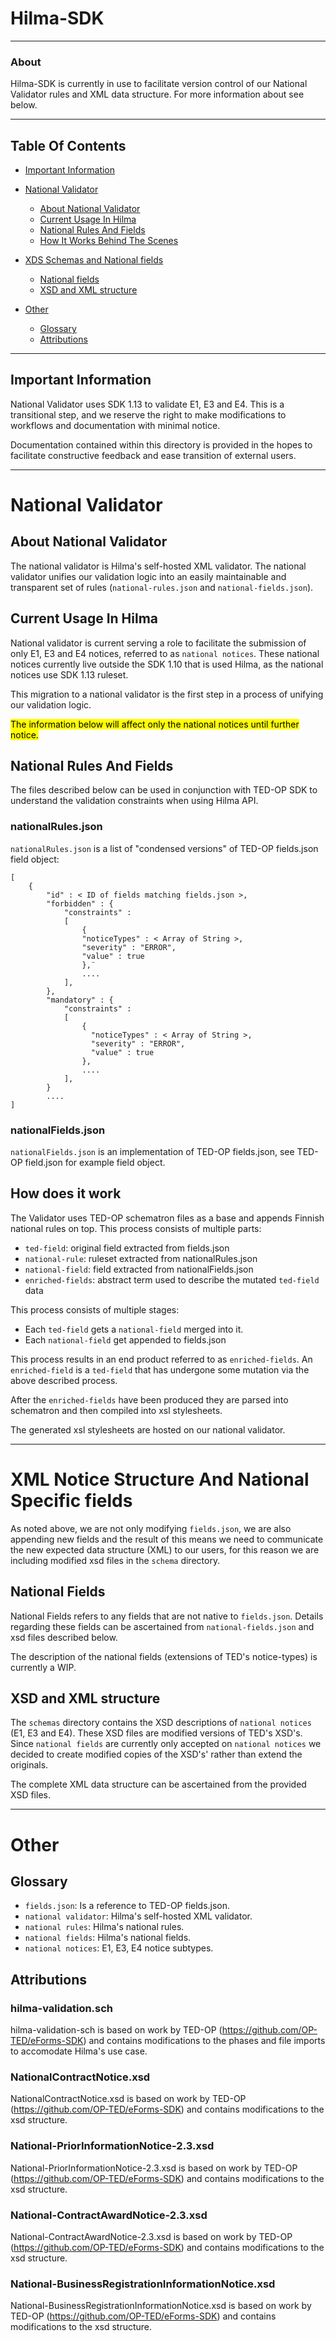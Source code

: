 # Hilma-SDK

---
### About
Hilma-SDK is currently in use to facilitate version control of our National Validator rules and XML data structure.
For more information about see below. 

---
## Table Of Contents
- [Important Information](#important-information)
- [National Validator](#national-validator)
  - [About National Validator](#about-national-validator)
  - [Current Usage In Hilma](#current-usage-in-hilma)
  - [National Rules And Fields](#national-rules-and-fields)
  - [How It Works Behind The Scenes](#how-does-it-work)

- [XDS Schemas and National fields](#xml-notice-structure-and-national-specific-fields)
  - [National fields](#national-fields)
  - [XSD and XML structure](#xsd-and-xml-structure)

- [Other](#other)
  - [Glossary](#glossary)
  - [Attributions](#attributions)
---
## Important Information
National Validator uses SDK 1.13 to validate E1, E3 and E4. This is a transitional step,
and we reserve the right to make modifications to workflows and documentation with minimal notice.

Documentation contained within this directory is provided in the hopes to facilitate constructive feedback and ease transition of external users.

---
# National Validator

## About National Validator
The national validator is Hilma's self-hosted XML validator. The national validator unifies our validation logic into an
easily maintainable and transparent set of rules (`national-rules.json` and `national-fields.json`).

## Current Usage In Hilma
National validator is current serving a role to facilitate the submission of only E1, E3 and E4 notices, referred to as `national notices`.
These national notices currently live outside the SDK 1.10 that is used Hilma, as the national notices use SDK 1.13 ruleset. 

This migration to a national validator is the first step in a process of unifying our validation logic.

<mark>The information below will affect only the national notices until further notice.</mark>

## National Rules And Fields
The files described below can be used in conjunction with TED-OP SDK to understand the validation constraints
when using Hilma API.

### nationalRules.json
`nationalRules.json` is a list of "condensed versions" of TED-OP fields.json field object:
````
[ 
    {
        "id" : < ID of fields matching fields.json >,
        "forbidden" : {
            "constraints" : 
            [ 
                {
                "noticeTypes" : < Array of String >,
                "severity" : "ERROR",
                "value" : true
                },¨
                ....
            ],
        },
        "mandatory" : {
            "constraints" : 
            [ 
                {
                  "noticeTypes" : < Array of String >,
                  "severity" : "ERROR",
                  "value" : true
                },
                ....
            ],
        }
        ....
]
````

### nationalFields.json
`nationalFields.json` is an implementation of TED-OP fields.json, see TED-OP field.json for example field object.

## How does it work
The Validator uses TED-OP schematron files as a base and appends Finnish national rules on top.
This process consists of multiple parts:
- `ted-field`: original field extracted from fields.json
- `national-rule`: ruleset extracted from nationalRules.json
- `national-field`: field extracted from nationalFields.json
- `enriched-fields`: abstract term used to describe the mutated `ted-field` data

This process consists of multiple stages:
- Each `ted-field` gets a `national-field` merged into it.
- Each `national-field` get appended to fields.json

This process results in an end product referred to as `enriched-fields`.
An `enriched-field` is a `ted-field` that has undergone some mutation via the above described process.

After the `enriched-fields` have been produced they are parsed into schematron and then compiled into xsl stylesheets.

The generated xsl stylesheets are hosted on our national validator.

---
# XML Notice Structure And National Specific fields
As noted above, we are not only modifying `fields.json`, we are also appending new fields and the result of this means we need to communicate the new expected data structure (XML) to our users,
for this reason we are including modified xsd files in the `schema` directory.

## National Fields
National Fields refers to any fields that are not native to `fields.json`.
Details regarding these fields can be ascertained from `national-fields.json` and xsd files described below.

The description of the national fields (extensions of TED's notice-types) is currently a WIP.

## XSD and XML structure
The `schemas` directory contains the XSD descriptions of `national notices` (E1, E3 and E4). These XSD files are modified versions
of TED's XSD's. Since `national fields` are currently only accepted on `national notices` we decided to create modified copies of the XSD's'
rather than extend the originals. 

The complete XML data structure can be ascertained from the provided XSD files.

---
# Other

## Glossary
- `fields.json`: Is a reference to TED-OP fields.json.
- `national validator`: Hilma's self-hosted XML validator.
- `national rules`: Hilma's national rules.
- `national fields`: Hilma's national fields.
- `national notices`: E1, E3, E4 notice subtypes.

## Attributions
### hilma-validation.sch
hilma-validation-sch is based on work by TED-OP (https://github.com/OP-TED/eForms-SDK) and contains modifications to the 
phases and file imports to accomodate Hilma's use case.
### NationalContractNotice.xsd
NationalContractNotice.xsd is based on work by TED-OP (https://github.com/OP-TED/eForms-SDK) and contains modifications to the xsd structure.
### National-PriorInformationNotice-2.3.xsd
National-PriorInformationNotice-2.3.xsd is based on work by TED-OP (https://github.com/OP-TED/eForms-SDK) and contains modifications to the xsd structure.
### National-ContractAwardNotice-2.3.xsd
National-ContractAwardNotice-2.3.xsd is based on work by TED-OP (https://github.com/OP-TED/eForms-SDK) and contains modifications to the xsd structure.
### National-BusinessRegistrationInformationNotice.xsd
National-BusinessRegistrationInformationNotice.xsd is based on work by TED-OP (https://github.com/OP-TED/eForms-SDK) and contains modifications to the xsd structure.